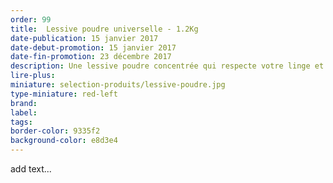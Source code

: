```yaml
---
order: 99
title:  Lessive poudre universelle - 1.2Kg
date-publication: 15 janvier 2017
date-debut-promotion: 15 janvier 2017
date-fin-promotion: 23 décembre 2017
description: Une lessive poudre concentrée qui respecte votre linge et l'environnement. Totalement biodégradable. Efficace même à 30°C
lire-plus:
miniature: selection-produits/lessive-poudre.jpg
type-miniature: red-left
brand:
label: 
tags:
border-color: 9335f2
background-color: e8d3e4
---
```



add text...
